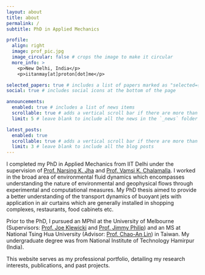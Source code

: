 ```yaml
---
layout: about
title: about
permalink: /
subtitle: PhD in Applied Mechanics

profile:
  align: right
  image: prof_pic.jpg
  image_circular: false # crops the image to make it circular
  more_info: >
    <p>New Delhi, India</p>
    <p>iitanmay[at]proton[dot]me</p>

selected_papers: true # includes a list of papers marked as "selected={true}"
social: true # includes social icons at the bottom of the page

announcements:
  enabled: true # includes a list of news items
  scrollable: true # adds a vertical scroll bar if there are more than 3 news items
  limit: 5 # leave blank to include all the news in the `_news` folder

latest_posts:
  enabled: true
  scrollable: true # adds a vertical scroll bar if there are more than 3 new posts items
  limit: 3 # leave blank to include all the blog posts
---
```


I completed my PhD in Applied Mechanics from IIT Delhi under the supervision of [Prof. Narsing K. Jha](https://narsingjha.github.io/) and [Prof. Vamsi K. Chalamalla](https://sites.google.com/site/vkchalama/). I worked in the broad area of environmental fluid dynamics which encompasses understanding the nature of environmental and geophysical flows through experimental and computational measures. My PhD thesis aimed to provide a better understanding of the transport dynamics of buoyant jets with application in air curtains which are generally installed in shopping complexes, restaurants, food cabinets etc.

Prior to the PhD, I pursued an MPhil at the University of Melbourne (Supervisors: [Prof. Joe Klewicki](https://findanexpert.unimelb.edu.au/profile/370500-joseph-klewicki) and [Prof. Jimmy Philip](https://findanexpert.unimelb.edu.au/profile/382360-jimmy-philip)) and an MS at National Tsing Hua University (Advisor: [Prof. Chao-An Lin](https://pme.site.nthu.edu.tw/p/406-1308-73995,r4027.php?Lang=en)) in Taiwan. My undergraduate degree was from National Institute of Technology Hamirpur (India).

This website serves as my professional portfolio, detailing my research interests, publications, and past projects.